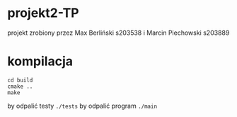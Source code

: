 # projekt2-TP
projekt zrobiony przez Max Berliński s203538 i Marcin Piechowski s203889

# kompilacja
```mkdir build
cd build
cmake ..
make
```
by odpalić testy
`./tests`
by odpalić program
`./main`